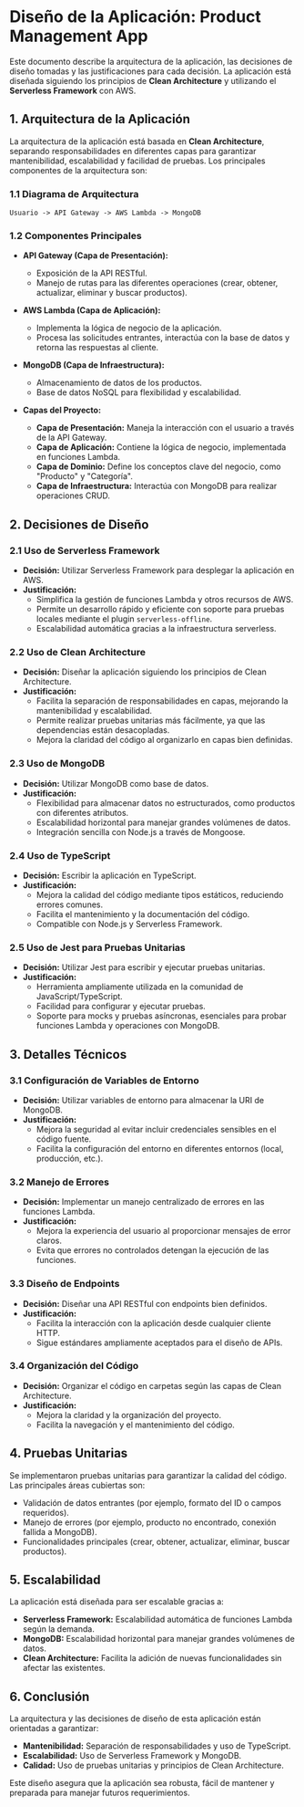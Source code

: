 # Diseño de la Aplicación: Product Management App

Este documento describe la arquitectura de la aplicación, las decisiones de diseño tomadas y las justificaciones para cada decisión. La aplicación está diseñada siguiendo los principios de **Clean Architecture** y utilizando el **Serverless Framework** con AWS.

## 1. Arquitectura de la Aplicación

La arquitectura de la aplicación está basada en **Clean Architecture**, separando responsabilidades en diferentes capas para garantizar mantenibilidad, escalabilidad y facilidad de pruebas. Los principales componentes de la arquitectura son:

### **1.1 Diagrama de Arquitectura**
```
Usuario -> API Gateway -> AWS Lambda -> MongoDB
```

### **1.2 Componentes Principales**
- **API Gateway (Capa de Presentación):**
  - Exposición de la API RESTful.
  - Manejo de rutas para las diferentes operaciones (crear, obtener, actualizar, eliminar y buscar productos).

- **AWS Lambda (Capa de Aplicación):**
  - Implementa la lógica de negocio de la aplicación.
  - Procesa las solicitudes entrantes, interactúa con la base de datos y retorna las respuestas al cliente.

- **MongoDB (Capa de Infraestructura):**
  - Almacenamiento de datos de los productos.
  - Base de datos NoSQL para flexibilidad y escalabilidad.

- **Capas del Proyecto:**
  - **Capa de Presentación:** Maneja la interacción con el usuario a través de la API Gateway.
  - **Capa de Aplicación:** Contiene la lógica de negocio, implementada en funciones Lambda.
  - **Capa de Dominio:** Define los conceptos clave del negocio, como "Producto" y "Categoría".
  - **Capa de Infraestructura:** Interactúa con MongoDB para realizar operaciones CRUD.

## 2. Decisiones de Diseño

### **2.1 Uso de Serverless Framework**
- **Decisión:** Utilizar Serverless Framework para desplegar la aplicación en AWS.
- **Justificación:**
  - Simplifica la gestión de funciones Lambda y otros recursos de AWS.
  - Permite un desarrollo rápido y eficiente con soporte para pruebas locales mediante el plugin `serverless-offline`.
  - Escalabilidad automática gracias a la infraestructura serverless.

### **2.2 Uso de Clean Architecture**
- **Decisión:** Diseñar la aplicación siguiendo los principios de Clean Architecture.
- **Justificación:**
  - Facilita la separación de responsabilidades en capas, mejorando la mantenibilidad y escalabilidad.
  - Permite realizar pruebas unitarias más fácilmente, ya que las dependencias están desacopladas.
  - Mejora la claridad del código al organizarlo en capas bien definidas.

### **2.3 Uso de MongoDB**
- **Decisión:** Utilizar MongoDB como base de datos.
- **Justificación:**
  - Flexibilidad para almacenar datos no estructurados, como productos con diferentes atributos.
  - Escalabilidad horizontal para manejar grandes volúmenes de datos.
  - Integración sencilla con Node.js a través de Mongoose.

### **2.4 Uso de TypeScript**
- **Decisión:** Escribir la aplicación en TypeScript.
- **Justificación:**
  - Mejora la calidad del código mediante tipos estáticos, reduciendo errores comunes.
  - Facilita el mantenimiento y la documentación del código.
  - Compatible con Node.js y Serverless Framework.

### **2.5 Uso de Jest para Pruebas Unitarias**
- **Decisión:** Utilizar Jest para escribir y ejecutar pruebas unitarias.
- **Justificación:**
  - Herramienta ampliamente utilizada en la comunidad de JavaScript/TypeScript.
  - Facilidad para configurar y ejecutar pruebas.
  - Soporte para mocks y pruebas asíncronas, esenciales para probar funciones Lambda y operaciones con MongoDB.

## 3. Detalles Técnicos

### **3.1 Configuración de Variables de Entorno**
- **Decisión:** Utilizar variables de entorno para almacenar la URI de MongoDB.
- **Justificación:**
  - Mejora la seguridad al evitar incluir credenciales sensibles en el código fuente.
  - Facilita la configuración del entorno en diferentes entornos (local, producción, etc.).

### **3.2 Manejo de Errores**
- **Decisión:** Implementar un manejo centralizado de errores en las funciones Lambda.
- **Justificación:**
  - Mejora la experiencia del usuario al proporcionar mensajes de error claros.
  - Evita que errores no controlados detengan la ejecución de las funciones.

### **3.3 Diseño de Endpoints**
- **Decisión:** Diseñar una API RESTful con endpoints bien definidos.
- **Justificación:**
  - Facilita la interacción con la aplicación desde cualquier cliente HTTP.
  - Sigue estándares ampliamente aceptados para el diseño de APIs.

### **3.4 Organización del Código**
- **Decisión:** Organizar el código en carpetas según las capas de Clean Architecture.
- **Justificación:**
  - Mejora la claridad y la organización del proyecto.
  - Facilita la navegación y el mantenimiento del código.

## 4. Pruebas Unitarias

Se implementaron pruebas unitarias para garantizar la calidad del código. Las principales áreas cubiertas son:
- Validación de datos entrantes (por ejemplo, formato del ID o campos requeridos).
- Manejo de errores (por ejemplo, producto no encontrado, conexión fallida a MongoDB).
- Funcionalidades principales (crear, obtener, actualizar, eliminar, buscar productos).

## 5. Escalabilidad

La aplicación está diseñada para ser escalable gracias a:
- **Serverless Framework:** Escalabilidad automática de funciones Lambda según la demanda.
- **MongoDB:** Escalabilidad horizontal para manejar grandes volúmenes de datos.
- **Clean Architecture:** Facilita la adición de nuevas funcionalidades sin afectar las existentes.

## 6. Conclusión

La arquitectura y las decisiones de diseño de esta aplicación están orientadas a garantizar:
- **Mantenibilidad:** Separación de responsabilidades y uso de TypeScript.
- **Escalabilidad:** Uso de Serverless Framework y MongoDB.
- **Calidad:** Uso de pruebas unitarias y principios de Clean Architecture.

Este diseño asegura que la aplicación sea robusta, fácil de mantener y preparada para manejar futuros requerimientos.